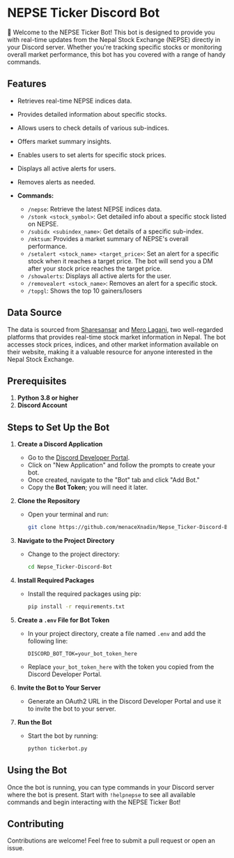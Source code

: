 # NEPSE Ticker Discord Bot

👋 Welcome to the NEPSE Ticker Bot! This bot is designed to provide you with real-time updates from the Nepal Stock Exchange (NEPSE) directly in your Discord server. Whether you're tracking specific stocks or monitoring overall market performance, this bot has you covered with a range of handy commands.

## Features

- Retrieves real-time NEPSE indices data.
- Provides detailed information about specific stocks.
- Allows users to check details of various sub-indices.
- Offers market summary insights.
- Enables users to set alerts for specific stock prices.
- Displays all active alerts for users.
- Removes alerts as needed.
  
- **Commands:**
  - `/nepse`: Retrieve the latest NEPSE indices data.
  - `/stonk <stock_symbol>`: Get detailed info about a specific stock listed on NEPSE.
  - `/subidx <subindex_name>`: Get details of a specific sub-index.
  - `/mktsum`: Provides a market summary of NEPSE's overall performance.
  - `/setalert <stock_name> <target_price>`: Set an alert for a specific stock when it reaches a target price. The bot will send you a DM after your stock price reaches the target price.
  - `/showalerts`: Displays all active alerts for the user.
  - `/removealert <stock_name>`: Removes an alert for a specific stock.
  - `/topgl`: Shows the top 10 gainers/losers

## Data Source

The data is sourced from [Sharesansar](https://www.sharesansar.com/) and [Mero Lagani](https://www.merolagani.com), two well-regarded platforms that provides real-time stock market information in Nepal. The bot accesses stock prices, indices, and other market information available on their website, making it a valuable resource for anyone interested in the Nepal Stock Exchange.

## Prerequisites

1. **Python 3.8 or higher**
2. **Discord Account**

## Steps to Set Up the Bot

1. **Create a Discord Application**
   - Go to the [Discord Developer Portal](https://discord.com/developers/applications).
   - Click on "New Application" and follow the prompts to create your bot.
   - Once created, navigate to the "Bot" tab and click "Add Bot."
   - Copy the **Bot Token**; you will need it later.

2. **Clone the Repository**
   - Open your terminal and run:
     ```bash
     git clone https://github.com/menaceXnadin/Nepse_Ticker-Discord-Bot.git
     ```

3. **Navigate to the Project Directory**
   - Change to the project directory:
     ```bash
     cd Nepse_Ticker-Discord-Bot
     ```

4. **Install Required Packages**
   - Install the required packages using pip:
     ```bash
     pip install -r requirements.txt
     ```

5. **Create a `.env` File for Bot Token**
   - In your project directory, create a file named `.env` and add the following line:
     ```
     DISCORD_BOT_TOK=your_bot_token_here
     ```
   - Replace `your_bot_token_here` with the token you copied from the Discord Developer Portal.

6. **Invite the Bot to Your Server**
   - Generate an OAuth2 URL in the Discord Developer Portal and use it to invite the bot to your server.

7. **Run the Bot**
   - Start the bot by running:
     ```bash
     python tickerbot.py
     ```

## Using the Bot

Once the bot is running, you can type commands in your Discord server where the bot is present. Start with `!helpnepse` to see all available commands and begin interacting with the NEPSE Ticker Bot!

## Contributing

Contributions are welcome! Feel free to submit a pull request or open an issue.
